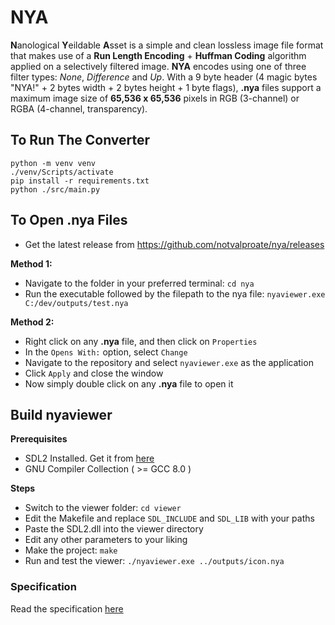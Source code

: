 # NYA

**N**anological **Y**eildable **A**sset is a simple and clean lossless image file format that makes use of a **Run Length Encoding** + **Huffman Coding** algorithm applied on a selectively filtered image. **NYA** encodes using one of three filter types: *None*, *Difference* and *Up*. With a 9 byte header (4 magic bytes "NYA!" + 2 bytes width + 2 bytes height + 1 byte flags), **.nya** files support a maximum image size of **65,536 x 65,536** pixels in RGB (3-channel) or RGBA (4-channel, transparency).

## To Run The Converter
```
python -m venv venv
./venv/Scripts/activate
pip install -r requirements.txt
python ./src/main.py
```
## To Open .nya Files
- Get the latest release from https://github.com/notvalproate/nya/releases

**Method 1:**
- Navigate to the folder in your preferred terminal: `cd nya`
- Run the executable followed by the filepath to the nya file: `nyaviewer.exe C:/dev/outputs/test.nya`

**Method 2:**
- Right click on any **.nya** file, and then click on `Properties`
- In the `Opens With:` option, select `Change`
- Navigate to the repository and select `nyaviewer.exe` as the application
- Click `Apply` and close the window
- Now simply double click on any **.nya** file to open it

## Build nyaviewer
**Prerequisites**
- SDL2 Installed. Get it from [here](https://github.com/libsdl-org/SDL/releases)
- GNU Compiler Collection ( >= GCC 8.0 )

**Steps**
- Switch to the viewer folder: `cd viewer`
- Edit the Makefile and replace `SDL_INCLUDE` and `SDL_LIB` with your paths
- Paste the SDL2.dll into the viewer directory
- Edit any other parameters to your liking
- Make the project: `make`
- Run and test the viewer: `./nyaviewer.exe ../outputs/icon.nya`
### Specification
Read the specification [here](https://github.com/user-attachments/files/17126200/NYA.IMAGE.FORMAT.SPECIFICATION.pdf)
